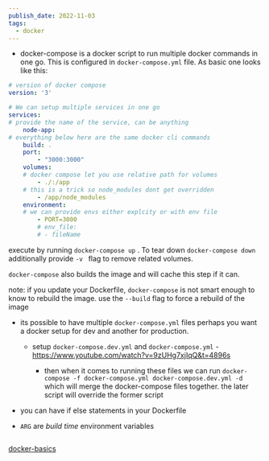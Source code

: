 ```yaml
---
publish_date: 2022-11-03
tags:
  - docker
---
```

- docker-compose is a docker script to run multiple docker commands in one go.  This is configured in `docker-compose.yml` file. As basic one looks like this:
```yml
# version of docker compose
version: '3'

# We can setup multiple services in one go
services:
# provide the name of the service, can be anything
	node-app:
# everything below here are the same docker cli commands
	build: .
	port:
		- "3000:3000"
	volumes:
	# docker compose let you use relative path for volumes
		- ./:/app
	# this is a trick so node_modules dont get overridden
		- /app/node_modules
	environment:
	# we can provide envs either explcity or with env file
		- PORT=3000
		# env_file:
		# - fileName
```



execute by running `docker-compose up` . To tear down `docker-compose down` additionally provide `-v ` flag to remove related volumes.

`docker-compose` also builds the image and will cache this step if it can. 

note: if you update your Dockerfile, `docker-compose` is not smart enough to know to rebuild the image.  use the `--build`  flag to force a rebuild of the image


- its possible to have multiple `docker-compose.yml` files perhaps you want a docker setup for dev and another for production.
	- setup `docker-compose.dev.yml` and `docker-compose.yml` - https://www.youtube.com/watch?v=9zUHg7xjIqQ&t=4896s

		- then when it comes to running these files we can run `docker-compose -f docker-compose.yml docker-compose.dev.yml -d`  which will merge the docker-compose files together. the later script will override the former script 

- you can have if else statements in your Dockerfile

- `ARG` are _build time_ environment variables 
```
```

[docker-basics](../literature-notes/docker-basics.md)
